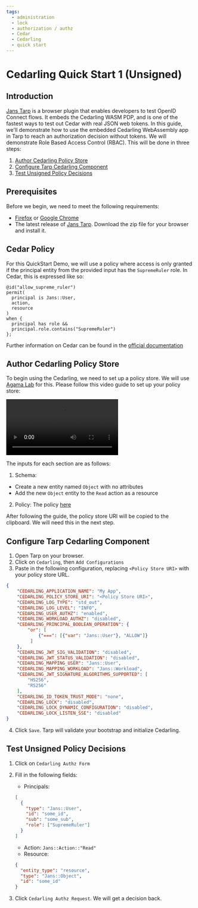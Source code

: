 ```yaml
---
tags:
  - administration
  - lock
  - authorization / authz
  - Cedar
  - Cedarling
  - quick start
---
```


# Cedarling Quick Start 1 (Unsigned)

## Introduction

[Jans Tarp](../../demos/jans-tarp) is a browser plugin that enables developers to test OpenID Connect flows. It embeds the Cedarling WASM PDP, and is one of the fastest ways to test out Cedar with real JSON web tokens. In this guide, we'll demonstrate how to use the embedded Cedarling WebAssembly app in Tarp to reach an authorization decision without tokens. We will demonstrate Role Based Access Control (RBAC). This will be done in three steps:

1. [Author Cedarling Policy Store](#author-cedarling-policy-store)
2. [Configure Tarp Cedarling Component](#configure-tarp-cedarling-component)
3. [Test Unsigned Policy Decisions](#test-unsigned-policy-decisions)


## Prerequisites

Before we begin, we need to meet the following requirements:

* [Firefox](https://www.mozilla.org/en-US/firefox/) or [Google Chrome](https://www.google.com/chrome/index.html)
* The latest release of [Jans Tarp](https://github.com/JanssenProject/jans/releases/tag/nightly). Download the zip file for your browser and install it.

## Cedar Policy

For this QuickStart Demo, we will use a policy where access is only granted if the principal entity from the provided input has the `SupremeRuler` role. In Cedar, this is expressed like so:

```
@id("allow_supreme_ruler")
permit(
  principal is Jans::User,
  action,
  resource
)
when {
  principal has role &&
  principal.role.contains("SupremeRuler")
};
```

Further information on Cedar can be found in the [official documentation](https://docs.cedarpolicy.com/)

## Author Cedarling Policy Store

To begin using the Cedarling, we need to set up a policy store. We will use [Agama Lab](https://cloud.gluu.org/agama-lab) for this. Please follow this video guide to set up your policy store:

![agama-lab-policy-store](../assets/agama-lab-policy-store-unsigned.mp4)

The inputs for each section are as follows:

1. Schema:
  * Create a new entity named `Object` with no attributes
  * Add the new `Object` entity to the `Read` action as a resource
2. Policy: The policy [here](#cedar-policy)

After following the guide, the policy store URI will be copied to the clipboard. We will need this in the next step.

## Configure Tarp Cedarling Component 

1. Open Tarp on your browser.
2. Click on `Cedarling`, then `Add Configurations`
3. Paste in the following configuration, replacing `<Policy Store URI>` with your policy store URL. 
  ```json
  {
      "CEDARLING_APPLICATION_NAME": "My App",
      "CEDARLING_POLICY_STORE_URI": "<Policy Store URI>",
      "CEDARLING_LOG_TYPE": "std_out",
      "CEDARLING_LOG_LEVEL": "INFO",
      "CEDARLING_USER_AUTHZ": "enabled",
      "CEDARLING_WORKLOAD_AUTHZ": "disabled",
      "CEDARLING_PRINCIPAL_BOOLEAN_OPERATION": {
          "or": [
              {"===": [{"var": "Jans::User"}, "ALLOW"]}
           ]
      },
      "CEDARLING_JWT_SIG_VALIDATION": "disabled",
      "CEDARLING_JWT_STATUS_VALIDATION": "disabled",
      "CEDARLING_MAPPING_USER": "Jans::User",
      "CEDARLING_MAPPING_WORKLOAD": "Jans::Workload",
      "CEDARLING_JWT_SIGNATURE_ALGORITHMS_SUPPORTED": [
          "HS256",
          "RS256"
      ],
      "CEDARLING_ID_TOKEN_TRUST_MODE": "none",
      "CEDARLING_LOCK": "disabled",
      "CEDARLING_LOCK_DYNAMIC_CONFIGURATION": "disabled",
      "CEDARLING_LOCK_LISTEN_SSE": "disabled"
  }
  ```
4. Click `Save`. Tarp will validate your bootstrap and initialize Cedarling.

## Test Unsigned Policy Decisions

1. Click on `Cedarling Authz Form`
2. Fill in the following fields:

    * Principals: 
    ```json
    [
      {
        "type": "Jans::User",
        "id": "some_id",
        "sub": "some_sub",
        "role": ["SupremeRuler"]
      }
    ]
    ```
    * Action: `Jans::Action::"Read"`
    * Resource: 
    ```json
    {
      "entity_type": "resource",
      "type": "Jans::Object",
      "id": "some_id"
    }
    ```
3. Click `Cedarling Authz Request`. We will get a decision back.
